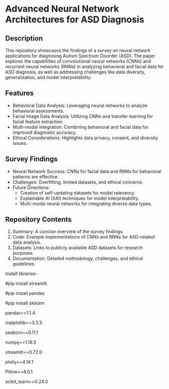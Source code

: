 # Advanced Neural Network Architectures for ASD Diagnosis

## Description
This repository showcases the findings of a survey on neural network applications for diagnosing Autism Spectrum Disorder (ASD). The paper explores the capabilities of convolutional neural networks (CNNs) and recurrent neural networks (RNNs) in analyzing behavioral and facial data for ASD diagnosis, as well as addressing challenges like data diversity, generalization, and model interpretability.

## Features
- Behavioral Data Analysis: Leveraging neural networks to analyze behavioral assessments.
- Facial Image Data Analysis: Utilizing CNNs and transfer learning for facial feature extraction.
- Multi-modal Integration: Combining behavioral and facial data for improved diagnostic accuracy.
- Ethical Considerations: Highlights data privacy, consent, and diversity issues.

## Survey Findings
- Neural Network Success: CNNs for facial data and RNNs for behavioral patterns are effective.
- Challenges: Overfitting, limited datasets, and ethical concerns.
- Future Directions:
  - Creation of self-updating datasets for model relevancy.
  - Explainable AI (XAI) techniques for model interpretability.
  - Multi-modal neural networks for integrating diverse data types.

## Repository Contents
1. Summary: A concise overview of the survey findings.
2. Code: Example implementations of CNNs and RNNs for ASD-related data analysis.
3. Datasets: Links to publicly available ASD datasets for research purposes.
4. Documentation: Detailed methodology, challenges, and ethical guidelines.

Install libraries-

#pip install streamlit

#pip install pandas

#pip install sklearn

pandas==1.1.4

matplotlib==3.3.3

seaborn==0.11.1

numpy==1.18.5

streamlit==0.72.0

plotly==4.14.1

Pillow==8.0.1

scikit_learn==0.24.0
